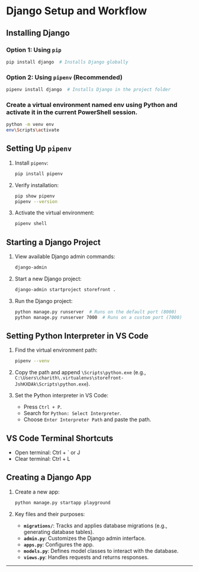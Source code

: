 # Django Setup and Workflow

## Installing Django

### Option 1: Using `pip`
```bash
pip install django  # Installs Django globally
```

### Option 2: Using `pipenv` (Recommended)
```bash
pipenv install django  # Installs Django in the project folder
```

### Create a virtual environment named env using Python and activate it in the current PowerShell session.
```bash
python -m venv env
env\Scripts\activate
```

## Setting Up `pipenv`

1. Install `pipenv`:
   ```bash
   pip install pipenv
   ```

2. Verify installation:
   ```bash
   pip show pipenv
   pipenv --version
   ```

3. Activate the virtual environment:
   ```bash
   pipenv shell
   ```

## Starting a Django Project

1. View available Django admin commands:
   ```bash
   django-admin
   ```

2. Start a new Django project:
   ```bash
   django-admin startproject storefront .
   ```

3. Run the Django project:
   ```bash
   python manage.py runserver  # Runs on the default port (8000)
   python manage.py runserver 7000  # Runs on a custom port (7000)
   ```

## Setting Python Interpreter in VS Code

1. Find the virtual environment path:
   ```bash
   pipenv --venv
   ```

2. Copy the path and append `\Scripts\python.exe` (e.g., `C:\Users\charith\.virtualenvs\storefront-JshKXDAk\Scripts\python.exe`).

3. Set the Python interpreter in VS Code:
   - Press `Ctrl + P`.
   - Search for `Python: Select Interpreter`.
   - Choose `Enter Interpreter Path` and paste the path.

## VS Code Terminal Shortcuts

- Open terminal: Ctrl + ` or J 
- Clear terminal: Ctrl + L

## Creating a Django App

1. Create a new app:
   ```bash
   python manage.py startapp playground
   ```

2. Key files and their purposes:

   - **`migrations/`**: Tracks and applies database migrations (e.g., generating database tables).
   - **`admin.py`**: Customizes the Django admin interface.
   - **`apps.py`**: Configures the app.
   - **`models.py`**: Defines model classes to interact with the database.
   - **`views.py`**: Handles requests and returns responses.

---
